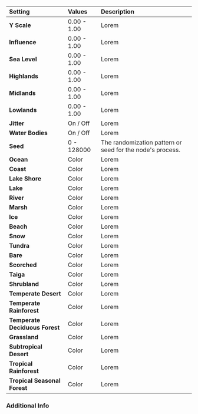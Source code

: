 | Setting                        | Values      | Description                                               |
| :----------------------------- | :---------- | :-------------------------------------------------------- |
| **Y Scale**                    | 0.00 - 1.00 | Lorem                                                     |
| **Influence**                  | 0.00 - 1.00 | Lorem                                                     |
| **Sea Level**                  | 0.00 - 1.00 | Lorem                                                     |
| **Highlands**                  | 0.00 - 1.00 | Lorem                                                     |
| **Midlands**                   | 0.00 - 1.00 | Lorem                                                     |
| **Lowlands**                   | 0.00 - 1.00 | Lorem                                                     |
| **Jitter**                     | On / Off    | Lorem                                                     |
| **Water Bodies**               | On / Off    | Lorem                                                     |
| **Seed**                       | 0 - 128000  | The randomization pattern or seed for the node's process. |
| **Ocean**                      | Color       | Lorem                                                     |
| **Coast**                      | Color       | Lorem                                                     |
| **Lake Shore**                 | Color       | Lorem                                                     |
| **Lake**                       | Color       | Lorem                                                     |
| **River**                      | Color       | Lorem                                                     |
| **Marsh**                      | Color       | Lorem                                                     |
| **Ice**                        | Color       | Lorem                                                     |
| **Beach**                      | Color       | Lorem                                                     |
| **Snow**                       | Color       | Lorem                                                     |
| **Tundra**                     | Color       | Lorem                                                     |
| **Bare**                       | Color       | Lorem                                                     |
| **Scorched**                   | Color       | Lorem                                                     |
| **Taiga**                      | Color       | Lorem                                                     |
| **Shrubland**                  | Color       | Lorem                                                     |
| **Temperate Desert**           | Color       | Lorem                                                     |
| **Temperate Rainforest**       | Color       | Lorem                                                     |
| **Temperate Deciduous Forest** | Color       | Lorem                                                     |
| **Grassland**                  | Color       | Lorem                                                     |
| **Subtropical Desert**         | Color       | Lorem                                                     |
| **Tropical Rainforest**        | Color       | Lorem                                                     |
| **Tropical Seasonal Forest**   | Color       | Lorem                                                     |

### Additional Info

